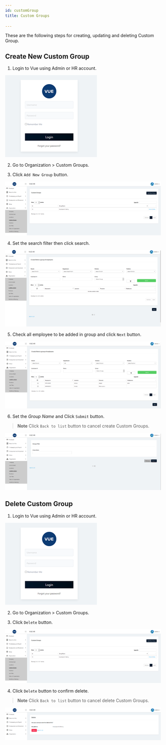 ```yaml
---
id: customGroup
title: Custom Groups

---
```

These are the following steps for creating, updating and deleting Custom Group.


## Create New Custom Group 

1. Login to Vue using Admin or HR account. 

![alt-text](assets/Picture2.png)

2. Go to Organization > Custom Groups.

3. Click `Add New Group` button.

![alt-text](assets/customg/1.png) 


4. Set the search filter then click search.

![alt-text](assets/customg/2.png) 

5. Check all employee to be added in group and click `Next` button.

![alt-text](assets/customg/3.png) 

6. Set the _Group Name_ and Click `Submit` button.
> **Note** Click `Back to list` button to cancel create Custom Groups.


![alt-text](assets/customg/4.png) 

## Delete Custom Group 


1. Login to Vue using Admin or HR account. 

![alt-text](assets/Picture2.png)

2. Go to Organization > Custom Groups.

3. Click `Delete` button.

![alt-text](assets/customg/1.png) 

4. Click `Delete` button to confirm delete.

> **Note** Click `Back to list` button to cancel delete Custom Groups.

![alt-text](assets/customg/5.png) 
